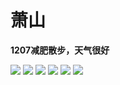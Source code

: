 # 萧山

**1207减肥散步，天气很好**

<!-- ![](/photography/1207/1.jpg)
![](/photography/1207/2.jpg)
![](/photography/1207/3.jpg)
![](/photography/1207/4.jpg)
![](/photography/1207/5.jpg)
![](/photography/1207/6.jpg) -->

![](https://cdn.clinan.xyz/1207-1.jpg)
![](https://cdn.clinan.xyz/1207-2.jpg)
![](https://cdn.clinan.xyz/1207-3.jpg)
![](https://cdn.clinan.xyz/1207-4.jpg)
![](https://cdn.clinan.xyz/1207-5.jpg)
![](https://cdn.clinan.xyz/1207-6.jpg)